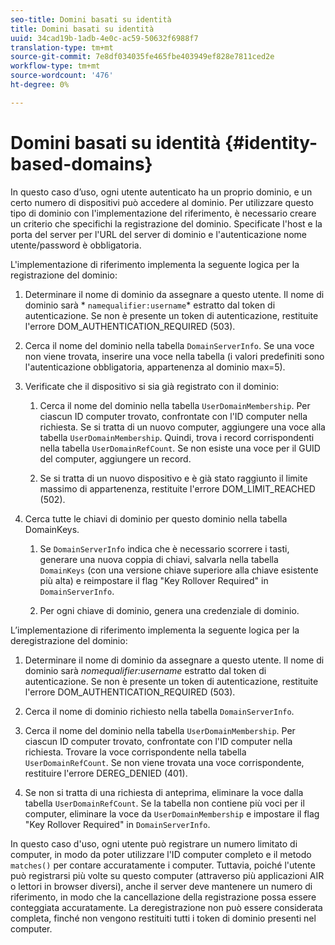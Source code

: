 ```yaml
---
seo-title: Domini basati su identità
title: Domini basati su identità
uuid: 34cad19b-1adb-4e0c-ac59-50632f6988f7
translation-type: tm+mt
source-git-commit: 7e8df034035fe465fbe403949ef828e7811ced2e
workflow-type: tm+mt
source-wordcount: '476'
ht-degree: 0%

---
```



# Domini basati su identità {#identity-based-domains}

In questo caso d’uso, ogni utente autenticato ha un proprio dominio, e un certo numero di dispositivi può accedere al dominio. Per utilizzare questo tipo di dominio con l&#39;implementazione del riferimento, è necessario creare un criterio che specifichi la registrazione del dominio. Specificate l&#39;host e la porta del server per l&#39;URL del server di dominio e l&#39;autenticazione nome utente/password è obbligatoria.

L&#39;implementazione di riferimento implementa la seguente logica per la registrazione del dominio:

1. Determinare il nome di dominio da assegnare a questo utente. Il nome di dominio sarà * `namequalifier:username`* estratto dal token di autenticazione. Se non è presente un token di autenticazione, restituite l&#39;errore DOM_AUTHENTICATION_REQUIRED (503).
1. Cerca il nome del dominio nella tabella `DomainServerInfo`. Se una voce non viene trovata, inserire una voce nella tabella (i valori predefiniti sono l&#39;autenticazione obbligatoria, appartenenza al dominio max=5).
1. Verificate che il dispositivo si sia già registrato con il dominio:

   1. Cerca il nome del dominio nella tabella `UserDomainMembership`. Per ciascun ID computer trovato, confrontate con l&#39;ID computer nella richiesta. Se si tratta di un nuovo computer, aggiungere una voce alla tabella `UserDomainMembership`. Quindi, trova i record corrispondenti nella tabella `UserDomainRefCount`. Se non esiste una voce per il GUID del computer, aggiungere un record.

   1. Se si tratta di un nuovo dispositivo e è già stato raggiunto il limite massimo di appartenenza, restituite l&#39;errore DOM_LIMIT_REACHED (502).

1. Cerca tutte le chiavi di dominio per questo dominio nella tabella DomainKeys.

   1. Se `DomainServerInfo` indica che è necessario scorrere i tasti, generare una nuova coppia di chiavi, salvarla nella tabella `DomainKeys` (con una versione chiave superiore alla chiave esistente più alta) e reimpostare il flag &quot;Key Rollover Required&quot; in `DomainServerInfo`.

   1. Per ogni chiave di dominio, genera una credenziale di dominio.

L’implementazione di riferimento implementa la seguente logica per la deregistrazione del dominio:

1. Determinare il nome di dominio da assegnare a questo utente. Il nome di dominio sarà *nomequalifier:username* estratto dal token di autenticazione. Se non è presente un token di autenticazione, restituite l&#39;errore DOM_AUTHENTICATION_REQUIRED (503).
1. Cerca il nome di dominio richiesto nella tabella `DomainServerInfo`.
1. Cerca il nome del dominio nella tabella `UserDomainMembership`. Per ciascun ID computer trovato, confrontate con l&#39;ID computer nella richiesta. Trovare la voce corrispondente nella tabella `UserDomainRefCount`. Se non viene trovata una voce corrispondente, restituire l&#39;errore DEREG_DENIED (401).

1. Se non si tratta di una richiesta di anteprima, eliminare la voce dalla tabella `UserDomainRefCount`. Se la tabella non contiene più voci per il computer, eliminare la voce da `UserDomainMembership` e impostare il flag &quot;Key Rollover Required&quot; in `DomainServerInfo`.

In questo caso d&#39;uso, ogni utente può registrare un numero limitato di computer, in modo da poter utilizzare l&#39;ID computer completo e il metodo `matches()` per contare accuratamente i computer. Tuttavia, poiché l&#39;utente può registrarsi più volte su questo computer (attraverso più applicazioni AIR o lettori in browser diversi), anche il server deve mantenere un numero di riferimento, in modo che la cancellazione della registrazione possa essere conteggiata accuratamente. La deregistrazione non può essere considerata completa, finché non vengono restituiti tutti i token di dominio presenti nel computer.
